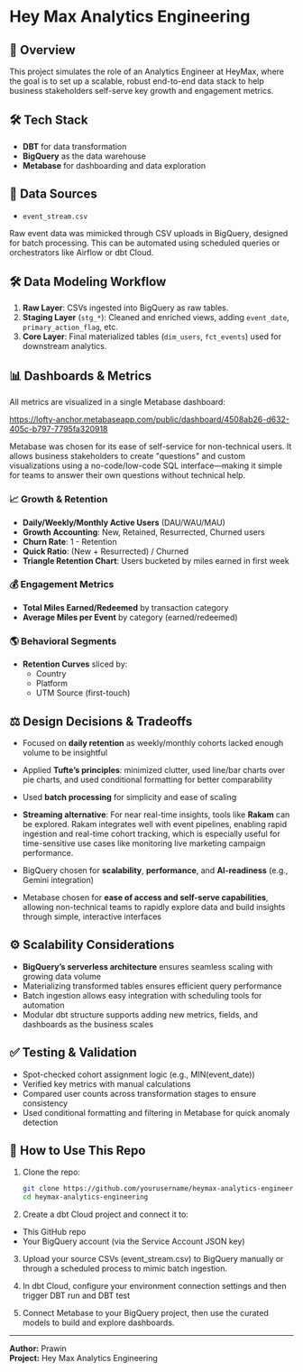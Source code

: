 # Hey Max Analytics Engineering

## 📌 Overview
This project simulates the role of an Analytics Engineer at HeyMax, where the goal is to set up a scalable, robust end-to-end data stack to help business stakeholders self-serve key growth and engagement metrics.

## 🛠️ Tech Stack
- **DBT** for data transformation
- **BigQuery** as the data warehouse
- **Metabase** for dashboarding and data exploration

## 📂 Data Sources
- `event_stream.csv`
  
Raw event data was mimicked through CSV uploads in BigQuery, designed for batch processing. This can be automated using scheduled queries or orchestrators like Airflow or dbt Cloud.

## 🛠️ Data Modeling Workflow
1. **Raw Layer**: CSVs ingested into BigQuery as raw tables.
2. **Staging Layer** (`stg_*`): Cleaned and enriched views, adding `event_date`, `primary_action_flag`, etc.
3. **Core Layer**: Final materialized tables (`dim_users`, `fct_events`) used for downstream analytics.

## 📊 Dashboards & Metrics
All metrics are visualized in a single Metabase dashboard:

https://lofty-anchor.metabaseapp.com/public/dashboard/4508ab26-d632-405c-b797-7795fa320918 

Metabase was chosen for its ease of self-service for non-technical users. It allows business stakeholders to create "questions" and custom visualizations using a no-code/low-code SQL interface—making it simple for teams to answer their own questions without technical help.

### 📈 Growth & Retention
- **Daily/Weekly/Monthly Active Users** (DAU/WAU/MAU)
- **Growth Accounting**: New, Retained, Resurrected, Churned users
- **Churn Rate**: 1 - Retention
- **Quick Ratio**: (New + Resurrected) / Churned
- **Triangle Retention Chart**: Users bucketed by miles earned in first week

### 💰 Engagement Metrics
- **Total Miles Earned/Redeemed** by transaction category
- **Average Miles per Event** by category (earned/redeemed)

### 🌎 Behavioral Segments
- **Retention Curves** sliced by:
  - Country
  - Platform
  - UTM Source (first-touch)

## ⚖️ Design Decisions & Tradeoffs
- Focused on **daily retention** as weekly/monthly cohorts lacked enough volume to be insightful
- Applied **Tufte’s principles**: minimized clutter, used line/bar charts over pie charts, and used conditional formatting for better comparability

- Used **batch processing** for simplicity and ease of scaling
- **Streaming alternative**: For near real-time insights, tools like **Rakam** can be explored. Rakam integrates well with event pipelines, enabling rapid ingestion and real-time cohort tracking, which is especially useful for time-sensitive use cases like monitoring live marketing campaign performance.
- BigQuery chosen for **scalability**, **performance**, and **AI-readiness** (e.g., Gemini integration)
- Metabase chosen for **ease of access and self-serve capabilities**, allowing non-technical teams to rapidly explore data and build insights through simple, interactive interfaces

## ⚙️ Scalability Considerations
- **BigQuery’s serverless architecture** ensures seamless scaling with growing data volume
- Materializing transformed tables ensures efficient query performance
- Batch ingestion allows easy integration with scheduling tools for automation
- Modular dbt structure supports adding new metrics, fields, and dashboards as the business scales

## ✅ Testing & Validation
- Spot-checked cohort assignment logic (e.g., MIN(event_date))
- Verified key metrics with manual calculations
- Compared user counts across transformation stages to ensure consistency
- Used conditional formatting and filtering in Metabase for quick anomaly detection

## 🚀 How to Use This Repo
1. Clone the repo:
   ```bash
   git clone https://github.com/yourusername/heymax-analytics-engineering.git
   cd heymax-analytics-engineering
   ```

2. Create a dbt Cloud project and connect it to:
  - This GitHub repo
  - Your BigQuery account (via the Service Account JSON key)

3. Upload your source CSVs (event_stream.csv) to BigQuery manually or through a scheduled process to mimic batch ingestion.

4. In dbt Cloud, configure your environment connection settings and then trigger DBT run and DBT test

5. Connect Metabase to your BigQuery project, then use the curated models to build and explore dashboards.


---
**Author:** Prawin  
**Project:** Hey Max Analytics Engineering
